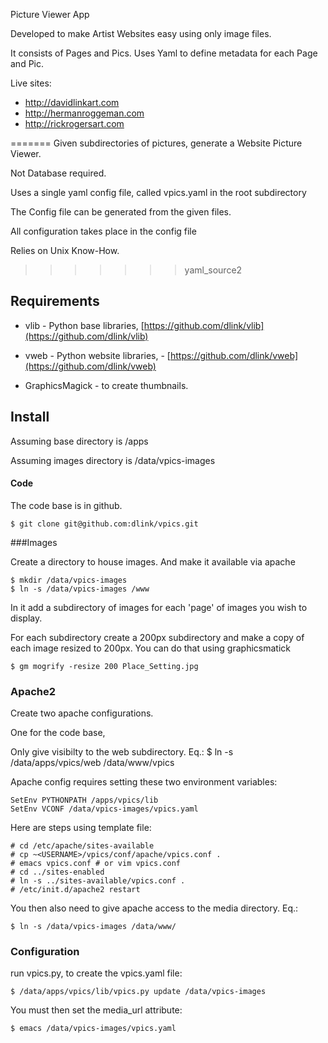 Picture Viewer App

Developed to make Artist Websites easy using only image files.

It consists of Pages and Pics.   Uses Yaml to define metadata for each Page and Pic.

Live sites:
* http://davidlinkart.com
* http://hermanroggeman.com
* http://rickrogersart.com


=======
Given subdirectories of pictures, generate a Website Picture Viewer.

Not Database required.

Uses a single yaml config file, called vpics.yaml in the root subdirectory

The Config file can be generated from the given files.

All configuration takes place in the config file

Relies on Unix Know-How.

>>>>>>> yaml_source2

Requirements
------------

- vlib - Python base libraries, [https://github.com/dlink/vlib](https://github.com/dlink/vlib)

- vweb - Python website libraries, - [https://github.com/dlink/vweb](https://github.com/dlink/vweb)

- GraphicsMagick - to create thumbnails.

Install
-------

Assuming base directory is /apps

Assuming images directory is /data/vpics-images

#### Code
The code base is in github.

    $ git clone git@github.com:dlink/vpics.git

###Images

Create a directory to house images.  And make it available via apache

    $ mkdir /data/vpics-images
    $ ln -s /data/vpics-images /www

In it add a subdirectory of images for each 'page' of images you wish to display.

For each subdirectory create a 200px subdirectory and make a copy of each image resized to 200px.  You can do that using graphicsmatick

    $ gm mogrify -resize 200 Place_Setting.jpg

### Apache2

Create two apache configurations.

One for the code base,

Only give visibilty to the web subdirectory.  Eq.:
    $ ln -s /data/apps/vpics/web /data/www/vpics

Apache config requires setting these two environment variables:

    SetEnv PYTHONPATH /apps/vpics/lib
    SetEnv VCONF /data/vpics-images/vpics.yaml

Here are steps using template file:

    # cd /etc/apache/sites-available
    # cp ~<USERNAME>/vpics/conf/apache/vpics.conf .
    # emacs vpics.conf # or vim vpics.conf
    # cd ../sites-enabled
    # ln -s ../sites-available/vpics.conf .
    # /etc/init.d/apache2 restart

You then also need to give apache access to the media directory.  Eq.:

    $ ln -s /data/vpics-images /data/www/

### Configuration

run vpics.py, to create the vpics.yaml file:

    $ /data/apps/vpics/lib/vpics.py update /data/vpics-images

You must then set the media_url attribute:

    $ emacs /data/vpics-images/vpics.yaml



